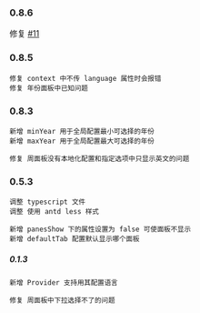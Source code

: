 
### 0.8.6

修复 [#11](https://github.com/wangzongming/qnn-react-cron/issues/11)

### 0.8.5

    修复 context 中不传 language 属性时会报错
    修复 年份面板中已知问题

### 0.8.3

    新增 minYear 用于全局配置最小可选择的年份
    新增 maxYear 用于全局配置最大可选择的年份

    修复 周面板没有本地化配置和指定选项中只显示英文的问题 

### 0.5.3

    调整 typescript 文件
    调整 使用 antd less 样式

    新增 panesShow 下的属性设置为 false 可使面板不显示 
    新增 defaultTab 配置默认显示哪个面板 

##### 0.1.3

    新增 Provider 支持用其配置语言 

    修复 周面板中下拉选择不了的问题 
